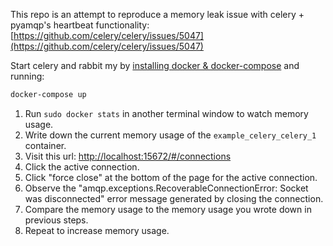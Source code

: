 This repo is an attempt to reproduce a memory leak issue with celery + pyamqp's heartbeat functionality: [https://github.com/celery/celery/issues/5047](https://github.com/celery/celery/issues/5047)

Start celery and rabbit my by [installing docker & docker-compose](https://docs.docker.com/get-docker/) and running:
```sh
docker-compose up
```

1. Run `sudo docker stats` in another terminal window to watch memory usage.
1. Write down the current memory usage of the `example_celery_celery_1` container.
1. Visit this url: [http://localhost:15672/#/connections](http://localhost:15672/#/connections)
1. Click the active connection.
1. Click "force close" at the bottom of the page for the active connection.
1. Observe the "amqp.exceptions.RecoverableConnectionError: Socket was disconnected" error message generated by closing the connection.
1. Compare the memory usage to the memory usage you wrote down in previous steps.
1. Repeat to increase memory usage.

